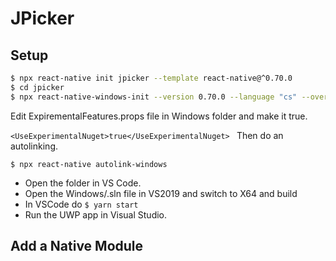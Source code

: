 # JPicker

## Setup  

```bash
$ npx react-native init jpicker --template react-native@^0.70.0
$ cd jpicker
$ npx react-native-windows-init --version 0.70.0 --language "cs" --overwrite


```
Edit ExpirementalFeatures.props file in Windows folder and make it true.

`<UseExperimentalNuget>true</UseExperimentalNuget>
`
Then do an autolinking.

`$ npx react-native autolink-windows
`
* Open the folder in VS Code.  
* Open the Windows/.sln file in VS2019 and switch to X64 and build
* In VSCode do `$ yarn start`  
* Run the UWP app in Visual Studio.

## Add a Native Module
